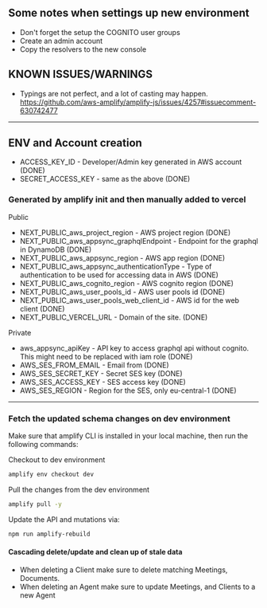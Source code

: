 ## Some notes when settings up new environment

- Don't forget the setup the COGNITO user groups
- Create an admin account
- Copy the resolvers to the new console

## KNOWN ISSUES/WARNINGS

- Typings are not perfect, and a lot of casting may happen. https://github.com/aws-amplify/amplify-js/issues/4257#issuecomment-630742477

---

## ENV and Account creation

- ACCESS_KEY_ID - Developer/Admin key generated in AWS account (DONE)
- SECRET_ACCESS_KEY - same as the above (DONE)

### Generated by amplify init and then manually added to vercel

Public

- NEXT_PUBLIC_aws_project_region - AWS project region (DONE)
- NEXT_PUBLIC_aws_appsync_graphqlEndpoint - Endpoint for the graphql in DynamoDB (DONE)
- NEXT_PUBLIC_aws_appsync_region - AWS app region (DONE)
- NEXT_PUBLIC_aws_appsync_authenticationType - Type of authentication to be used for accessing data in AWS (DONE)
- NEXT_PUBLIC_aws_cognito_region - AWS cognito region (DONE)
- NEXT_PUBLIC_aws_user_pools_id - AWS user pools id (DONE)
- NEXT_PUBLIC_aws_user_pools_web_client_id - AWS id for the web client (DONE)
- NEXT_PUBLIC_VERCEL_URL - Domain of the site. (DONE)

Private

- aws_appsync_apiKey - API key to access graphql api without cognito. This might need to be replaced with iam role (DONE)
- AWS_SES_FROM_EMAIL - Email from (DONE)
- AWS_SES_SECRET_KEY - Secret SES key (DONE)
- AWS_SES_ACCESS_KEY - SES access key (DONE)
- AWS_SES_REGION - Region for the SES, only eu-central-1 (DONE)

---

### Fetch the updated schema changes on dev environment

Make sure that amplify CLI is installed in your local machine, then run the following commands:

Checkout to dev environment

```bash
amplify env checkout dev
```

Pull the changes from the dev environment

```bash
amplify pull -y
```

Update the API and mutations via:

```bash
npm run amplify-rebuild
```

#### Cascading delete/update and clean up of stale data

- When deleting a Client make sure to delete matching Meetings, Documents.
- When deleting an Agent make sure to update Meetings, and Clients to a new Agent

